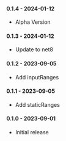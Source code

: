 #### 0.1.4 - 2024-01-12
* Alpha Version
#### 0.1.3 - 2024-01-12
* Update to net8
#### 0.1.2 - 2023-09-05
* Add inputRanges
#### 0.1.1 - 2023-09-05
* Add staticRanges
#### 0.1.0 - 2023-09-01
* Initial release
